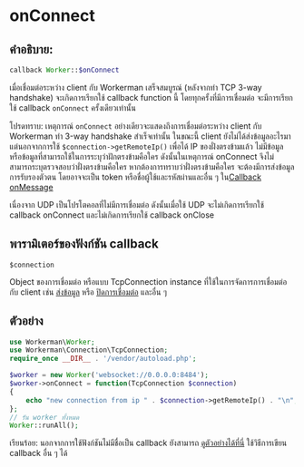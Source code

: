 # onConnect
## คำอธิบาย:
```php
callback Worker::$onConnect
```

เมื่อเชื่อมต่อระหว่าง client กับ Workerman เสร็จสมบูรณ์ (หลังจากทำ TCP 3-way handshake) จะเกิดการเรียกใช้ callback function นี้ โดยทุกครั้งที่มีการเชื่อมต่อ จะมีการเรียกใช้ callback ```onConnect``` ครั้งเดียวเท่านั้น

โปรดทราบ: เหตุการณ์ `onConnect` อย่างเดียวจะแสดงถึงการเชื่อมต่อระหว่าง client กับ Workerman ทำ 3-way handshake สำเร็จเท่านั้น ในขณะนี้ client ยังไม่ได้ส่งข้อมูลอะไรมา แต่นอกจากการใช้ ```$connection->getRemoteIp()``` เพื่อได้ IP ของฝั่งตรงข้ามแล้ว ไม่มีข้อมูลหรือข้อมูลที่สามารถใช้ในการระบุว่าฝักตรงข้ามคือใคร ดังนั้นในเหตุการณ์ onConnect จึงไม่สามารถระบุตรวจสอบว่าฝั่งตรงข้ามคือใคร หากต้องการทราบว่าฝั่งตรงข้ามคือใคร จะต้องมีการส่งข้อมูลการรับรองตัวตน โดยอาจจะเป็น token หรือชื่อผู้ใช้และรหัสผ่านและอื่น ๆ ใน[Callback onMessage](on-message.md) 

เนื่องจาก UDP เป็นโปรโตคอลที่ไม่มีการเชื่อมต่อ ดังนั้นเมื่อใช้ UDP จะไม่เกิดการเรียกใช้ callback onConnect และไม่เกิดการเรียกใช้ callback onClose

## พารามิเตอร์ของฟังก์ชัน callback

 ``` $connection ```

 Object ของการเชื่อมต่อ หรือแบบ TcpConnection instance ที่ใช้ในการจัดการการเชื่อมต่อกับ client เช่น [ส่งข้อมูล](../tcp-connection/send.md) หรือ [ปิดการเชื่อมต่อ](../tcp-connection/close.md) และอื่น ๆ

## ตัวอย่าง

```php
use Workerman\Worker;
use Workerman\Connection\TcpConnection;
require_once __DIR__ . '/vendor/autoload.php';

$worker = new Worker('websocket://0.0.0.0:8484');
$worker->onConnect = function(TcpConnection $connection)
{
    echo "new connection from ip " . $connection->getRemoteIp() . "\n";
};
// รัน worker ทั้งหมด
Worker::runAll();
```

เรียนร้อย: นอกจากการใช้ฟังก์ชันไม่มีชื่อเป็น callback ยังสามารถ [ดูตัวอย่างได้ที่นี่](../faq/callback_methods.md) ใช้วิธีการเขียน callback อื่น ๆ ได้
